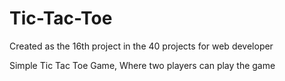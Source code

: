# Tic-Tac-Toe
Created as the 16th project in the 40 projects for web developer

Simple Tic Tac Toe Game, Where two players can play the game
